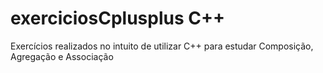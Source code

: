 # exerciciosCplusplus     C++
Exercícios realizados no intuito de utilizar C++ para estudar Composição, Agregação e Associação
